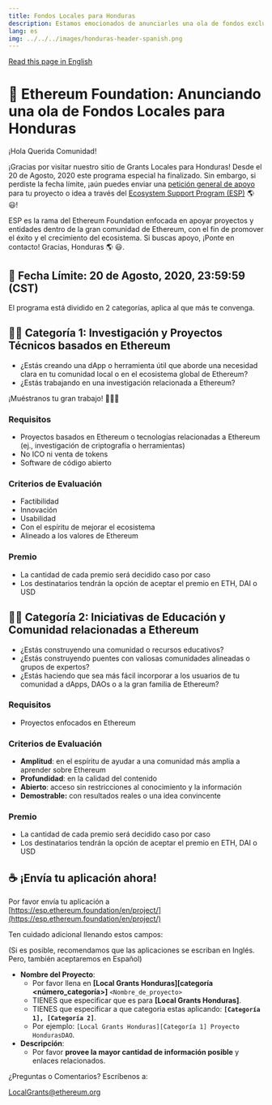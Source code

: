 ```yaml
---
title: Fondos Locales para Honduras
description: Estamos emocionados de anunciarles una ola de fondos exclusivos para Honduras por parte del Ethereum Foundation
lang: es
img: ../../../images/honduras-header-spanish.png
---
```


[Read this page in English](/en/local-grants/honduras)

# 🦜 Ethereum Foundation: Anunciando una ola de Fondos Locales para Honduras

¡Hola Querida Comunidad!

¡Gracias por visitar nuestro sitio de Grants Locales para Honduras! Desde el 20 de Agosto, 2020 este programa especial ha finalizado. Sin embargo, si perdiste la fecha límite, ¡aún puedes enviar una [petición general de apoyo](https://esp.ethereum.foundation/en/project/) para tu proyecto o idea a través del [Ecosystem Support Program (ESP)](/en/) 🌎 😃!

ESP es la rama del Ethereum Foundation enfocada en apoyar proyectos y entidades dentro de la gran comunidad de Ethereum, con el fin de promover el éxito y el crecimiento del ecosistema. Si buscas apoyo, ¡Ponte en contacto! Gracias, Honduras 🌎 😃.

## 📣 Fecha Límite: 20 de Agosto, 2020, 23:59:59 (CST)

El programa está dividido en 2 categorías, aplica al que más te convenga.

## 👩‍🚀 Categoría 1: Investigación y Proyectos Técnicos basados en Ethereum

- ¿Estás creando una dApp o herramienta útil que aborde una necesidad clara en tu comunidad local o en el ecosistema global de Ethereum?
- ¿Estás trabajando en una investigación relacionada a Ethereum?

¡Muéstranos tu gran trabajo! 👨🏼‍💻

### Requisitos

- Proyectos basados en Ethereum o tecnologías relacionadas a Ethereum (ej., investigación de criptografía o herramientas)
- No ICO ni venta de tokens
- Software de código abierto

### Criterios de Evaluación

- Factibilidad
- Innovación
- Usabilidad
- Con el espíritu de mejorar el ecosistema
- Alineado a los valores de Ethereum

### Premio

- La cantidad de cada premio será decidido caso por caso
- Los destinatarios tendrán la opción de aceptar el premio en ETH, DAI o USD

## 👩‍🏫 Categoría 2: Iniciativas de Educación y Comunidad relacionadas a Ethereum

- ¿Estás construyendo una comunidad o recursos educativos?
- ¿Estás construyendo puentes con valiosas comunidades alineadas o grupos de expertos?
- ¿Estás haciendo que sea más fácil incorporar a los usuarios de tu comunidad a dApps, DAOs o a la gran familia de Ethereum?

### Requisitos

- Proyectos enfocados en Ethereum

### Criterios de Evaluación

- **Amplitud**: en el espíritu de ayudar a una comunidad más amplia a aprender sobre Ethereum
- **Profundidad**: en la calidad del contenido
- **Abierto**: acceso sin restricciones al conocimiento y la información
- **Demostrable:** con resultados reales o una idea convincente

### Premio

- La cantidad de cada premio será decidido caso por caso
- Los destinatarios tendrán la opción de aceptar el premio en ETH, DAI o USD

## ☕️ ¡Envía tu aplicación ahora!

Por favor envía tu aplicación a [https://esp.ethereum.foundation/en/project/](https://esp.ethereum.foundation/en/project/)

Ten cuidado adicional llenando estos campos:

(Si es posible, recomendamos que las aplicaciones se escriban en Inglés. Pero, también aceptaremos en Español)

- **Nombre del Proyecto**:
  - Por favor llena en **[Local Grants Honduras][categoría <número_categoría>]** `<Nombre_de_proyecto>`
  - TIENES que especificar que es para **[Local Grants Honduras]**.
  - TIENES que especificar a que categoria estas aplicando: **`[Categoría 1], [Categoría 2]`**.
  - Por ejemplo: `[Local Grants Honduras][Categoría 1] Proyecto HondurasDAO`.
- **Descripción**:
  - Por favor **provee la mayor cantidad de información posible** y enlaces relacionados.

¿Preguntas o Comentarios? Escríbenos a:

[LocalGrants@ethereum.org](mailto:LocalGrants@ethereum.org)

<!-- TODO remove before merge -->
<LocalGrantsForm wave="Honduras" />
